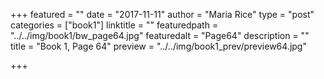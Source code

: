 +++
featured = ""
date = "2017-11-11"
author = "Maria Rice"
type = "post"
categories = ["book1"]
linktitle = ""
featuredpath = "../../img/book1/bw_page64.jpg"
featuredalt = "Page64"
description = ""
title = "Book 1, Page 64"
preview = "../../img/book1_prev/preview64.jpg"

+++

